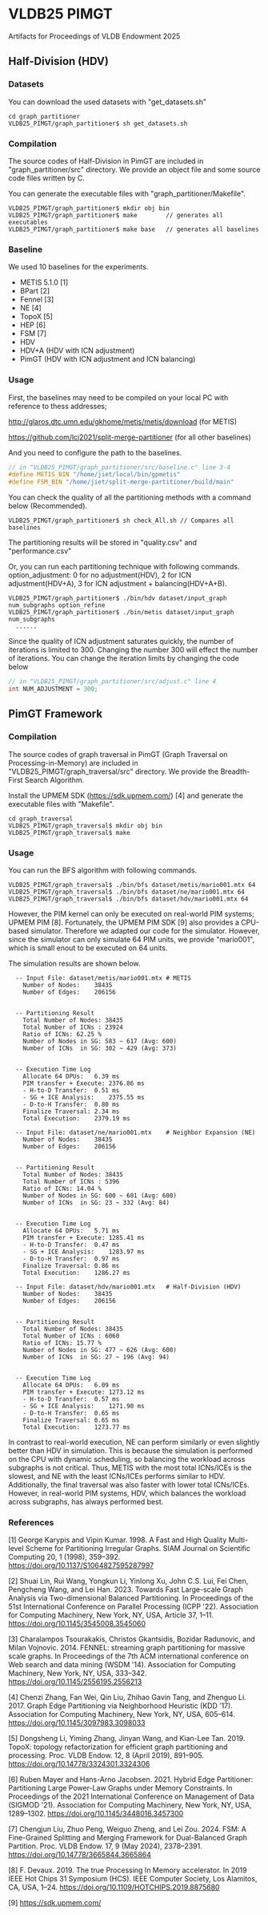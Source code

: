 # VLDB25 PIMGT
Artifacts for Proceedings of VLDB Endowment 2025

## Half-Division (HDV)

### Datasets
You can download the used datasets with "get_datasets.sh"
```
cd graph_partitioner
VLDB25_PIMGT/graph_partitioner$ sh get_datasets.sh
```

### Compilation
The source codes of Half-Division in PimGT are included in "graph_partitioner/src" directory.
We provide an object file and some source code files written by C.

You can generate the executable files with "graph_partitioner/Makefile".
```
VLDB25_PIMGT/graph_partitioner$ mkdir obj bin
VLDB25_PIMGT/graph_partitioner$ make	  	// generates all executables
VLDB25_PIMGT/graph_partitioner$ make base	// generates all baselines
```

### Baseline
We used 10 baselines for the experiments.
- METIS 5.1.0 [1]
- BPart [2]
- Fennel [3]
- NE [4]
- TopoX [5]
- HEP [6]
- FSM [7]
- HDV
- HDV+A (HDV with ICN adjustment)
- PimGT (HDV with ICN adjustment and ICN balancing)


### Usage
First, the baselines may need to be compiled on your local PC with reference to thess addresses;

 http://glaros.dtc.umn.edu/gkhome/metis/metis/download  (for METIS)

 https://github.com/lcj2021/split-merge-partitioner     (for all other baselines)

And you need to configure the path to the baselines.
```C
// in "VLDB25_PIMGT/graph_partitioner/src/baseline.c" line 3-4
#define METIS_BIN "/home/jiet/local/bin/gpmetis"
#define FSM_BIN "/home/jiet/split-merge-partitioner/build/main"
```


You can check the quality of all the partitioning methods with a command below (Recommended).
```	    
VLDB25_PIMGT/graph_partitioner$ sh check_All.sh	// Compares all baselines
```
The partitioning results will be stored in "quality.csv" and "performance.csv"


Or, you can run each partitioning technique with following commands.
option_adjustment: 0 for no adjustment(HDV), 2 for ICN adjustment(HDV+A), 3 for ICN adjustment + balancing(HDV+A+B).
```
VLDB25_PIMGT/graph_partitioner$ ./bin/hdv dataset/input_graph num_subgraphs option_refine
VLDB25_PIMGT/graph_partitioner$ ./bin/metis dataset/input_graph num_subgraphs 
  ......
```

Since the quality of ICN adjustment saturates quickly, the number of iterations is limited to 300.
Changing the number 300 will effect the number of iterations.
You can change the iteration limits by changing the code below
```C
// in "VLDB25_PIMGT/graph_partitioner/src/adjust.c" line 4
int NUM_ADJUSTMENT = 300;
```

## PimGT Framework

### Compilation
The source codes of graph traversal in PimGT (Graph Traversal on Processing-in-Memory) are included in "VLDB25_PIMGT/graph_traversal/src" directory.
We provide the Breadth-First Search Algorithm.

Install the UPMEM SDK (https://sdk.upmem.com/) [4] and generate the executable files with "Makefile".
```
cd graph_traversal
VLDB25_PIMGT/graph_traversal$ mkdir obj bin
VLDB25_PIMGT/graph_traversal$ make
```

### Usage 
You can run the BFS algorithm with following commands.
```
VLDB25_PIMGT/graph_traversal$ ./bin/bfs dataset/metis/mario001.mtx 64
VLDB25_PIMGT/graph_traversal$ ./bin/bfs dataset/ne/mario001.mtx 64
VLDB25_PIMGT/graph_traversal$ ./bin/bfs dataset/hdv/mario001.mtx 64
```
However, the PIM kernel can only be executed on real-world PIM systems; UPMEM PIM [8].
Fortunately, the UPMEM PIM SDK [9] also provides a CPU-based simulator.
Therefore we adapted our code for the simulator.
However, since the simulator can only simulate 64 PIM units, we provide "mario001", which is small enout to be executed on 64 units.

The simulation results are shown below.
```
  -- Input File: dataset/metis/mario001.mtx	# METIS
	Number of Nodes:	38435
	Number of Edges:	206156


  -- Partitioning Result
	Total Number of Nodes: 38435
	Total Number of ICNs : 23924 
	Ratio of ICNs: 62.25 %
	Number of Nodes in SG: 583 ~ 617 (Avg: 600)
	Number of ICNs  in SG: 302 ~ 429 (Avg: 373)


  -- Execution Time Log
	Allocate 64 DPUs:	6.39 ms
	PIM transfer + Execute:	2376.86 ms
	- H-to-D Transfer:	0.51 ms
	- SG + ICE Analysis:	2375.55 ms
	- D-to-H Transfer:	0.80 ms
	Finalize Traversal:	2.34 ms
	Total Execution:	2379.19 ms
```
```
  -- Input File: dataset/ne/mario001.mtx	# Neighbor Expansion (NE)
	Number of Nodes:	38435
	Number of Edges:	206156


  -- Partitioning Result
	Total Number of Nodes: 38435
	Total Number of ICNs : 5396 
	Ratio of ICNs: 14.04 %
	Number of Nodes in SG: 600 ~ 601 (Avg: 600)
	Number of ICNs  in SG: 23 ~ 332 (Avg: 84)


  -- Execution Time Log
	Allocate 64 DPUs:	5.71 ms
	PIM transfer + Execute:	1285.41 ms
	- H-to-D Transfer:	0.47 ms
	- SG + ICE Analysis:	1283.97 ms
	- D-to-H Transfer:	0.97 ms
	Finalize Traversal:	0.86 ms
	Total Execution:	1286.27 ms
```
```
  -- Input File: dataset/hdv/mario001.mtx	# Half-Division (HDV)
	Number of Nodes:	38435
	Number of Edges:	206156


  -- Partitioning Result
	Total Number of Nodes: 38435
	Total Number of ICNs : 6060 
	Ratio of ICNs: 15.77 %
	Number of Nodes in SG: 477 ~ 626 (Avg: 600)
	Number of ICNs  in SG: 27 ~ 196 (Avg: 94)


  -- Execution Time Log
	Allocate 64 DPUs:	6.09 ms
	PIM transfer + Execute:	1273.12 ms
	- H-to-D Transfer:	0.57 ms
	- SG + ICE Analysis:	1271.90 ms
	- D-to-H Transfer:	0.65 ms
	Finalize Traversal:	0.65 ms
	Total Execution:	1273.77 ms
```
In contrast to real-world execution, NE can perform similarly or even slightly better than HDV in simulation.
This is because the simulation is performed on the CPU with dynamic scheduling, so balancing the workload across subgraphs is not critical.
Thus, METIS with the most total ICNs/ICEs is the slowest, and NE with the least ICNs/ICEs performs similar to HDV.
Additionally, the final traversal was also faster with lower total ICNs/ICEs.
However, in real-world PIM systems, HDV, which balances the workload across subgraphs, has always performed best.


### References
[1] George Karypis and Vipin Kumar. 1998. A Fast and High Quality Multi-level Scheme for Partitioning Irregular Graphs. SIAM Journal on Scientific Computing 20, 1 (1998), 359–392. https://doi.org/10.1137/S1064827595287997

[2] Shuai Lin, Rui Wang, Yongkun Li, Yinlong Xu, John C.S. Lui, Fei Chen, Pengcheng Wang, and Lei Han. 2023. Towards Fast Large-scale Graph Analysis via Two-dimensional Balanced Partitioning. In Proceedings of the 51st International Conference on Parallel Processing (ICPP '22). Association for Computing Machinery, New York, NY, USA, Article 37, 1–11. https://doi.org/10.1145/3545008.3545060

[3] Charalampos Tsourakakis, Christos Gkantsidis, Bozidar Radunovic, and Milan Vojnovic. 2014. FENNEL: streaming graph partitioning for massive scale graphs. In Proceedings of the 7th ACM international conference on Web search and data mining (WSDM '14). Association for Computing Machinery, New York, NY, USA, 333–342. https://doi.org/10.1145/2556195.2556213

[4] Chenzi Zhang, Fan Wei, Qin Liu, Zhihao Gavin Tang, and Zhenguo Li. 2017. Graph Edge Partitioning via Neighborhood Heuristic (KDD ’17). Association for Computing Machinery, New York, NY, USA, 605–614. https://doi.org/10.1145/3097983.3098033

[5] Dongsheng Li, Yiming Zhang, Jinyan Wang, and Kian-Lee Tan. 2019. TopoX: topology refactorization for efficient graph partitioning and processing. Proc. VLDB Endow. 12, 8 (April 2019), 891–905. https://doi.org/10.14778/3324301.3324306

[6] Ruben Mayer and Hans-Arno Jacobsen. 2021. Hybrid Edge Partitioner: Partitioning Large Power-Law Graphs under Memory Constraints. In Proceedings of the 2021 International Conference on Management of Data (SIGMOD '21). Association for Computing Machinery, New York, NY, USA, 1289–1302. https://doi.org/10.1145/3448016.3457300

[7] Chengjun Liu, Zhuo Peng, Weiguo Zheng, and Lei Zou. 2024. FSM: A Fine-Grained Splitting and Merging Framework for Dual-Balanced Graph Partition. Proc. VLDB Endow. 17, 9 (May 2024), 2378–2391. https://doi.org/10.14778/3665844.3665864

[8] F. Devaux. 2019. The true Processing In Memory accelerator. In 2019 IEEE Hot Chips 31 Symposium (HCS). IEEE Computer Society, Los Alamitos, CA, USA, 1–24. https://doi.org/10.1109/HOTCHIPS.2019.8875680

[9] https://sdk.upmem.com/

